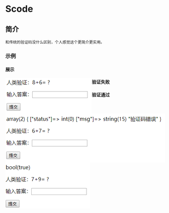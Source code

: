 # Scode

## 简介

```
和传统的验证码没什么区别，个人感觉这个更简介更实用。
```

### 示例
#### 展示
<img src="images/demo.png" align="left"/>

#### 验证失败
<img src="images/false.png" align="left"/>

#### 验证通过
<img src="images/true.png" align="left"/>
